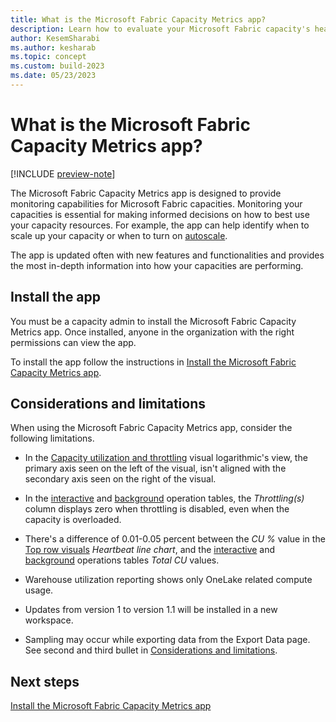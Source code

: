 ```yaml
---
title: What is the Microsoft Fabric Capacity Metrics app?
description: Learn how to evaluate your Microsoft Fabric capacity's health, by reading the metrics app.
author: KesemSharabi
ms.author: kesharab
ms.topic: concept
ms.custom: build-2023
ms.date: 05/23/2023
---
```


# What is the Microsoft Fabric Capacity Metrics app?

[!INCLUDE [preview-note](../includes/preview-note.md)]

The Microsoft Fabric Capacity Metrics app is designed to provide monitoring capabilities for Microsoft Fabric capacities. Monitoring your capacities is essential for making informed decisions on how to best use your capacity resources. For example, the app can help identify when to scale up your capacity or when to turn on [autoscale](/power-bi/enterprise/service-premium-auto-scale).

The app is updated often with new features and functionalities and provides the most in-depth information into how your capacities are performing.

## Install the app

You must be a capacity admin to install the Microsoft Fabric Capacity Metrics app. Once installed, anyone in the organization with the right permissions can view the app.

To install the app follow the instructions in [Install the Microsoft Fabric Capacity Metrics app](metrics-app-install.md).

## Considerations and limitations

When using the Microsoft Fabric Capacity Metrics app, consider the following limitations.

* In the [Capacity utilization and throttling](metrics-app-overview-page.md#capacity-utilization-and-throttling) visual logarithmic's view, the primary axis seen on the left of the visual, isn't aligned with the secondary axis seen on the right of the visual.

* In the [interactive](metrics-app-timepoint-page.md#interactive-operations) and [background](metrics-app-timepoint-page.md#background-operations) operation tables, the *Throttling(s)* column displays zero when throttling is disabled, even when the capacity is overloaded.

* There's a difference of 0.01-0.05 percent between the *CU %* value in the [Top row visuals](metrics-app-timepoint-page.md#top-row-visuals) *Heartbeat line chart*, and the [interactive](metrics-app-timepoint-page.md#interactive-operations) and [background](metrics-app-timepoint-page.md#background-operations) operations tables *Total CU* values.

* Warehouse utilization reporting shows only OneLake related compute usage.

* Updates from version 1 to version 1.1 will be installed in a new workspace.

* Sampling may occur while exporting data from the Export Data page. See second and third bullet in [Considerations and limitations](/power-bi/visuals/power-bi-visualization-export-data?tabs=powerbi-desktop#considerations-and-limitations).

## Next steps

[Install the Microsoft Fabric Capacity Metrics app](metrics-app-install.md)
